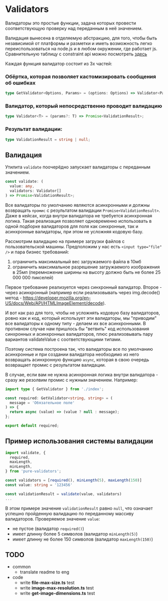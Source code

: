 # Validators

Валидаторы это простые функции, задача которых провести соответствующую проверку над переданным в неё значением.

Валидация вынесена в отделяемую абстракцию, для того, чтобы быть независимой от платформы и разметки и иметь возможность легко переиспользоваться на node.js и в любом окружении, где работает js. Сравнительную таблицу с constraint api можно посмотреть [здесь](https://docs.google.com/spreadsheets/d/16jINHbQCbl-FysJ6DjGFXH2GUPcqNA8CH8W2zvuSxR8/edit?usp=sharing)

Каждая функция валидатор состоит из 3х частей:

### Обёртка, которая позволяет кастомизировать сообщения об ошибках

```typescript
type GetValidator<Options, Params> = (options: Options) => Validator<Params>;
```

### Валидатор, который непосредственно проводит валидацию

```typescript
type Validator<T> = (params?: T) => Promise<ValidationResult>;
```

### Результат валидации:

```typescript
type ValidationResult = string | null;
```

## Валидация

Утилита `validate` поочерёдно запускает валидаторы c переданным значением.

```typescript
const validate: (
  value: any,
  validators: Validator[]
) => Promise<ValidationResult>;
```

Все валидаторы по умолчанию являются асинхронными и должны возвращать `промис` с результатом валидации `Promise<ValidationResult>`. Даже в кейсах, когда внутри валидатора не требуется асинхронная логика. Такая реализация позволяет одновременно использовать в одной подборке
валидаторов для поля как синхронные, так и асинхронные валидаторы, при этом не усложняя кодовую базу.

Рассмотрим валидацию на примере загрузки файлов с пользовательской машины. Предположим у нас есть `<input type="file" />` и пара бизнес требований:

1. ограничить максимальный вес загружаемого файла в 10мб
2. ограничить максимальное разрешение загружаемого изображения в 25мп (перемножение ширины на высоту должно быть не более 25 000 000 пикселей)

Первое требование реализуется через синхронный валидатор. Второе - через асинхронный (например если реализовывать через img.decode() метод - https://developer.mozilla.org/en-US/docs/Web/API/HTMLImageElement/decode).

И вот как раз для того, чтобы не усложнять кодовую базу валидаторов, ровно как и код, который использует эти валидаторы, мы "приводим" все валидаторы к одному типу - делаем их все асинхронными.
В противном случае нам пришлось бы "ветвить" код использования синхронных и асинхронных валидаторов, плюс реализовывать пару вариантов validateValue с соответствующими типами.

Поэтому система построена так, что валидаторы все по умолчанию асинхронные и при создании валидатора необходимо из него возвращать асинхронную функцию `async`, которая в свою очередь возвращает промис с результатом валидации.

В случае, если вам не нужна асинхронная логика внутри валидатора - сразу же резолвим промис с нужным значением. Например:

```typescript
import type { GetValidator } from './index';

const required: GetValidator<string, string> = (
  message = 'Обязательное поле'
) => {
  return async (value) => (value ? null : message);
};

export default required;
```

## Пример использования системы валидации

```typescript
import validate, {
  required,
  maxLength,
  minLength,
} from 'pure-validators';

const validators = [required(), minLength(5), maxLength(150)]
const value: string = '123456'

const validationResult = validate(value, validators)
...
```

В этом примере значение `validationResult` равно `null`, что означает успешно пройденную валидацию по переданному массиву валидаторов. Проверяемое значение `value`:

- не пустое (валидатор `required()`)
- имеет длинну более 5 символов (валидатор `minLength(5)`)
- имеет длинну не более 150 символов (валидатор `maxLength(150)`)

## TODO
- common
  - translate readme to eng
- code
  - write **file-max-size.ts** test
  - write **image-max-resolution.ts** test
  - write **get-image-dimensions.ts** test
